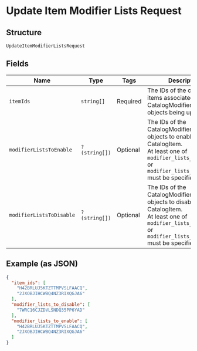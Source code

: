 
# Update Item Modifier Lists Request

## Structure

`UpdateItemModifierListsRequest`

## Fields

| Name | Type | Tags | Description | Getter | Setter |
|  --- | --- | --- | --- | --- | --- |
| `itemIds` | `string[]` | Required | The IDs of the catalog items associated with the CatalogModifierList objects being updated. | getItemIds(): array | setItemIds(array itemIds): void |
| `modifierListsToEnable` | `?(string[])` | Optional | The IDs of the CatalogModifierList objects to enable for the CatalogItem.<br>At least one of `modifier_lists_to_enable` or `modifier_lists_to_disable` must be specified. | getModifierListsToEnable(): ?array | setModifierListsToEnable(?array modifierListsToEnable): void |
| `modifierListsToDisable` | `?(string[])` | Optional | The IDs of the CatalogModifierList objects to disable for the CatalogItem.<br>At least one of `modifier_lists_to_enable` or `modifier_lists_to_disable` must be specified. | getModifierListsToDisable(): ?array | setModifierListsToDisable(?array modifierListsToDisable): void |

## Example (as JSON)

```json
{
  "item_ids": [
    "H42BRLUJ5KTZTTMPVSLFAACQ",
    "2JXOBJIHCWBQ4NZ3RIXQGJA6"
  ],
  "modifier_lists_to_disable": [
    "7WRC16CJZDVLSNDQ35PP6YAD"
  ],
  "modifier_lists_to_enable": [
    "H42BRLUJ5KTZTTMPVSLFAACQ",
    "2JXOBJIHCWBQ4NZ3RIXQGJA6"
  ]
}
```


